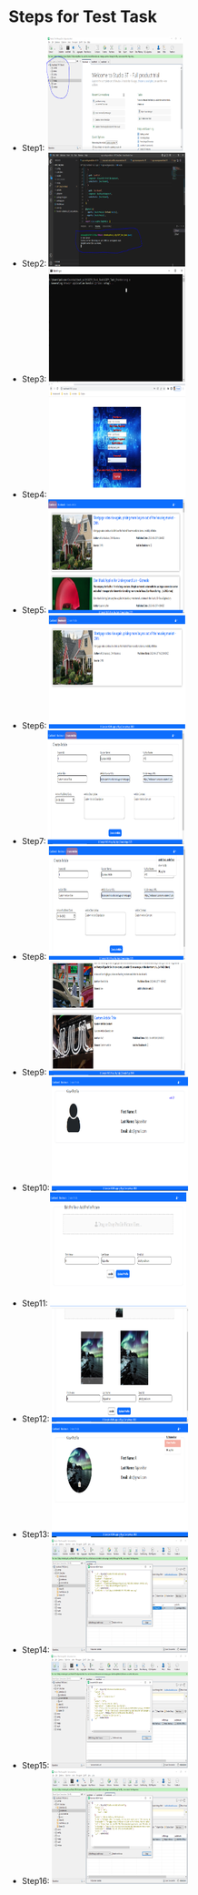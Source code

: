 <h1>Steps for Test Task</h1>
<ul>
  <li>Step1: <img src="images/1.png" height="200px" width="50%" /></li>
  <li>Step2: <img src="images/2.png" height="200px" width="50%" /></li>
  <li>Step3: <img src="images/3.png" height="200px" width="50%" /></li>
  <li>Step4: <img src="images/4.png" height="200px" width="50%" /></li>
  <li>Step5: <img src="images/5.png" height="200px" width="50%" /></li>
  <li>Step6: <img src="images/6.png" height="200px" width="50%" /></li>
  <li>Step7: <img src="images/7.png" height="200px" width="50%" /></li>
  <li>Step8: <img src="images/8.png" height="200px" width="50%" /></li>
  <li>Step9: <img src="images/9.png" height="200px" width="50%" /></li>
  <li>Step10: <img src="images/10.png" height="200px" width="50%" /></li>
  <li>Step11: <img src="images/11.png" height="200px" width="50%" /></li>
  <li>Step12: <img src="images/12.png" height="200px" width="50%" /></li>
  <li>Step13: <img src="images/13.png" height="200px" width="50%" /></li>
  <li>Step14: <img src="images/14.png" height="200px" width="50%" /></li>
  <li>Step15: <img src="images/15.png" height="200px" width="50%" /></li>
  <li>Step16: <img src="images/16.png" height="200px" width="50%" /></li>
</ul>
